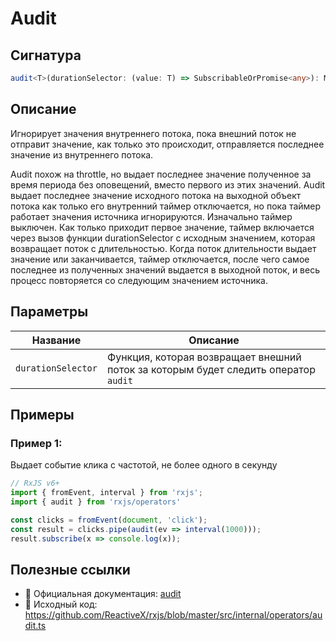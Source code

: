 # Audit

## Сигнатура

```typescript
audit<T>(durationSelector: (value: T) => SubscribableOrPromise<any>): MonoTypeOperatorFunction<T>
```

## Описание

Игнорирует значения внутреннего потока, пока внешний поток не отправит значение, как только это происходит, отправляется последнее значение из внутреннего потока.

Audit похож на throttle, но выдает последнее значение полученное за время периода без оповещений, вместо первого из этих значений. Audit выдает последнее значение исходного потока на выходной объект потока как только его внутренний таймер отключается, но пока таймер работает значения источника игнорируются. Изначально таймер выключен. Как только приходит первое значение, таймер включается через вызов функции durationSelector с исходным значением, которая возвращает поток c длительностью. Когда поток длительности выдает значение или заканчивается, таймер отключается, после чего самое последнее из полученных значений выдается в выходной поток, и весь процесс повторяется со следующим значением источника.

## Параметры

| Название | Описание |
|-|-|
| `durationSelector` | Функция, которая возвращает внешний поток за которым будет следить оператор `audit` |


## Примеры

### Пример 1: 

Выдает событие клика с частотой, не более одного в секунду

```typescript
// RxJS v6+
import { fromEvent, interval } from 'rxjs';
import { audit } from 'rxjs/operators'

const clicks = fromEvent(document, 'click');
const result = clicks.pipe(audit(ev => interval(1000)));
result.subscribe(x => console.log(x));
```

## Полезные ссылки

- 📰 Официальная документация: [audit](https://rxjs.dev/api/operators/audit)
- 📁 Исходный код: https://github.com/ReactiveX/rxjs/blob/master/src/internal/operators/audit.ts
 
